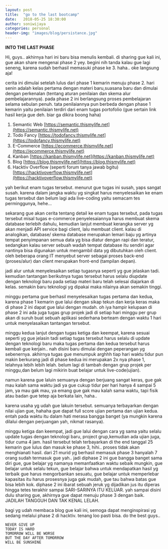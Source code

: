 ```yaml
---
layout: post
title:  "go to the last bootcamp"
date:   2018-05-25 18:30:00
author: soniwijaya
categories: personal
header-img: "images/blog/persistance.jpg"
---  
```


**INTO THE LAST PHASE**

Hi, guys.. akhirnya hari ini baru bisa menulis kembali. di sharing gue kali ini, gue akan share mengenai phase 2 yey.
begini nih tanda kalau gue lagi seneng, karena sudah berhasil memasuki phase ke 3. haha.. oke langsung aja!

cerita ini dimulai setelah lulus dari phase 1 kemarin menuju phase 2. hari senin adalah kelas pertama dengan materi baru,suasana baru dan dimulai dengan perkenalan (tentang aturan penilaian dan skema alur pembelajarannya). pada phase 2 ini berlangsung proses pembelajaran selama sebulan penuh. tata penilaiannya pun berbeda dengan phase 1 kemarin yaitu penilaian terdiri dari enam tugas portofolio (gue sertain link hasil kerja gue deh. biar ga dikira boong haha)
1. Semantic Web  [https://semantic.thismylife.net](https://semantic.thismylife.net)
2. Todo Fancy [https://todofancy.thismylife.net](https://todofancy.thismylife.net)
3. E-Commerce [https://ecommerce.thismylife.net](https://ecommerce.thismylife.net)
4. Kanban [https://kanban.thismylife.net](https://kanban.thismylife.net)
5. Blog [https://blog.thismylife.net](https://blog.thismylife.net)
6. Hacktiv Overflow (seperti forum tanya jawab bgitu) [https://hacktivoverflow.thismylife.net](https://hacktivoverflow.thismylife.net)

yah berikut enam tugas tersebut. menurut gue tugas ini susah, yaps sangat susah. karena dalam jangka waktu yg singkat harus menyelesaikan ke enam tugas tersebut dan belum lagi ada live-coding yaitu semacam tes perminggunya, hehe...

sekarang gue akan cerita tentang detail ke enam tugas tersebut, pada tugas tersebut misal tugas e-commerce penyelesaiannya harus membuat skema database terlebih dahulu, kemudian lanjut membuat kerangka server yg akan menjadi API service bagi client, lalu membuat client. kalau di analogikan, database/ skema database merupakan lemari baju yg artinya tempat penyimpanan semua data yg bisa diatur dengan rapi dan teratur, sedangkan kalau server sebuah wadah tempat database itu sendiri agar nantinya bisa digunakan untuk mengambil data yg dibutuhkan oleh client. oleh beberapa orang IT menyebut server sebagai proses back-end (proses/alur) dan client merupakan front-end (tampilan depan).

jadi alur untuk menyelesaikan setiap tugasnya seperti yg gue jelaskan tadi. kemudian tantangan berikutnya tugas tersebut harus selalu diupdate dengan teknologi baru pada setiap materi baru telah selesai diajarkan di kelas. semakin baru teknologi yg dipakai maka nilainya akan semakin tinggi.

minggu pertama gue berhasil menyelesaikan tugas pertama dan kedua, karena phase 1 kemarin gue lalui dengan sikap tekun dan kerja keras maka di phase 2 ini dapat gue lalui dengan mudah. oh iya hampir kelupaan di phase 2 ini ada juga tugas grup projek jadi di setiap hari minggu per grup akan di suruh buat sebuah aplikasi sederhana berteam dengan waktu 1 hari untuk menyelasaikan tantangan tersebut. 

minggu kedua lanjut dengan tugas ketiga dan keempat, karena sesuai seperti yg gue jelasin tadi setiap tugas tersebut harus selalu di update dengan teknologi baru maka tugas pertama dan kedua tersebut harus kembali gue kerjain.. nah disini baru dimulai dengan peperangan yg sebenernya. akhirnya tugas gue menumpuk arghhh tiap hari waktu tidur pun makin berkurang jadi di phase kedua ini merupakan 2x nya phase 1, lelahnya lebih lebih lelah. belum lagi di tambah dengan grup projek per minggu,dan belum lagi mikirin buat belajar untuk live-code(ujian).

namun karena gue laluin semuanya dengan berjuang sangat keras, gue gak mau kalah sama waktu jadi ya gue cukup tidur per hari hanya 4 sampai 5 jam, ya mau gak mau, ya emang gue gak mau kalah sama waktu, tapi fisik atau badan gue tetep aja berkata lain, haha.. 

karena usaha yg udah gue lakuin tersebut. semuanya terbayarkan dengan nilai ujian gue, hahaha gue dapat full score ujian pertama dan ujian kedua. entah pada waktu itu dalam hati merasa bangga banget (ya mungkin karena dilalui dengan perjuangan yah, nikmat rasanya).

minggu ketiga dan keempat, jadi gue lalui dengan cara yg sama yaitu selalu update tugas dengan teknologi baru, project grup,kemudian ada ujian juga, tidur cuma 4 jam. hasil tersebut telah terbayarkan di the end tanggal 25 kemarin gue lulus dan masuk ke phase 3, hihi.. proses tidak akan menghianati hasil. dari 21 murid yg berhasil memasuk phase 3 hanyalah 7 orang sudah termasuk gue yah.. jadi diphase 2 ini gue bangga banget sama diri gue, gue belajar yg namanya memanfaatkan waktu sebaik mungkin, gue belajar untuk selalu tekun, gue belajar bahwa untuk mendapatkan hasil yg terbaik gue harus mengorbankan sesuatu, gue belajar untuk memperlebar kapasitas itu harus prosesnya juga gak mudah, gue tau bahwa batas gue bisa lebih kok. diphase 2 ini ibarat sebuah jeruk yg dijadikan jus itu diperas hingga tetes terakhir sampai SARI-SARINYA ITU KELUAR.
yah sampai disini dulu sharing gue, akhirnya gue dapat menuju phase 3 dengan baik.
JADILAH TANGGUH DAN TAK KENAL LELAH.

bagi yg udah membaca blog gue kali ini, semoga dapat menginspirasi yg sedang melalui phase 2 di hacktiv. tenang loo pasti bisa. do the best guys.. 

```
NEVER GIVE UP
TODAY IS HARD
TOMORROW WILL BE WORSE
BUT THE DAY AFTER TOMORROW
WILL BE SUNSHINE
``` 
 
